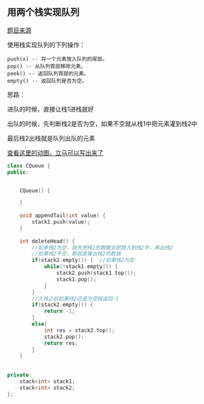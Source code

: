 ## 用两个栈实现队列

[题目来源](https://www.nowcoder.com/practice/54275ddae22f475981afa2244dd448c6?tpId=117&tqId=37774&rp=1&ru=%2Fta%2Fjob-code-high&qru=%2Fta%2Fjob-code-high%2Fquestion-ranking&tab=answerKey)

使用栈实现队列的下列操作：
```
push(x) -- 将一个元素放入队列的尾部。
pop() -- 从队列首部移除元素。
peek() -- 返回队列首部的元素。
empty() -- 返回队列是否为空。
```

思路：

进队的时候，直接让栈1进栈就好

出队的时候，先判断栈2是否为空，如果不空就从栈1中把元素灌到栈2中

最后栈2出栈就是队列出队的元素

[查看这里的动图，立马可以写出来了](https://mp.weixin.qq.com/s?__biz=MzUxNjY5NTYxNA==&mid=2247484505&idx=1&sn=1cd88bacb0c4df18bc1cbed5434c632d&scene=21#wechat_redirect)

```cpp
class CQueue {
public:


    CQueue() {

    }
    
    void appendTail(int value) {
        stack1.push(value);
    }
    
    int deleteHead() {
        //如果栈2为空，就先把栈1的数据全部放入到栈2中，再出栈2
        //如果栈2不空，那就直接出栈2的数据
        if(stack2.empty()) {  //如果栈2为空
            while(!stack1.empty()) {
                stack2.push(stack1.top());
                stack1.pop();
            }
        }
        //入栈之后如果栈2还是为空就返回-1
        if(stack2.empty()) {
            return -1;
        }
        else{
            int res = stack2.top();
            stack2.pop();
            return res;
        }
    }
    
 
private:
    stack<int> stack1;
    stack<int> stack2;
};
```